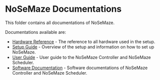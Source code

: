 # NoSeMaze Documentations

This folder contains all documentations of NoSeMaze.

Documentations available are:

- [Hardware Reference](./HardwareDocumentation/hardwareReference.md) - The reference to all hardware used in the setup.
- [Setup Guide](./Guides/setupGuide.md) - Overview of the setup and information on how to set up NoSeMaze.
- [User Guide](./Guides/userGuide.md) - User guide to the NoSeMaze Controller and NoSeMaze Scheduler.
- [Software Documentation](./SoftwareDocumentation/softwareDocumentation.md) - Software documentations of NoSeMaze Controller and NoSeMaze Scheduler.

